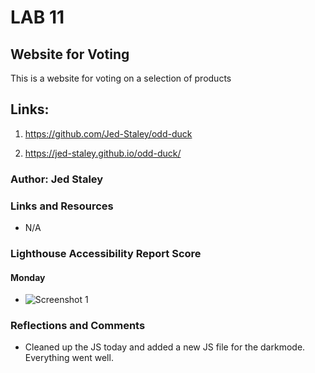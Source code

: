 # LAB 11

## Website for Voting

This is a website for voting on a selection of products

## Links:

1. <https://github.com/Jed-Staley/odd-duck>

2. <https://jed-staley.github.io/odd-duck/>

### Author: Jed Staley

### Links and Resources

* N/A

### Lighthouse Accessibility Report Score

#### Monday

* ![Screenshot 1](<images/Screenshot Monday.png>)

### Reflections and Comments

* Cleaned up the JS today and added a new JS file for the darkmode. Everything went well.
